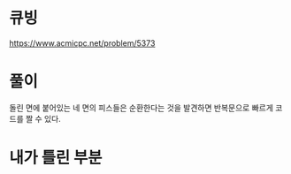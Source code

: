 # 큐빙

https://www.acmicpc.net/problem/5373

# 풀이

돌린 면에 붙어있는 네 면의 피스들은 순환한다는 것을 발견하면 반복문으로 빠르게 코드를 짤 수 있다.

# 내가 틀린 부분
